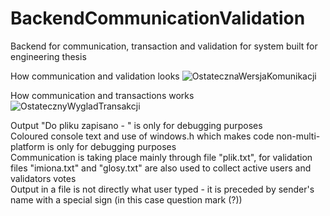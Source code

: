 # BackendCommunicationValidation
Backend for communication, transaction and validation for system built for engineering thesis

How communication and validation looks
![OstatecznaWersjaKomunikacji](https://github.com/user-attachments/assets/c0ee0b12-823f-4494-9f9b-fc6f93da3ac4)

How communication and transactions works
![OstatecznyWygladTransakcji](https://github.com/user-attachments/assets/af9ec984-a339-4417-af54-f5fb63ad4fad)

Output "Do pliku zapisano - " is only for debugging purposes
<br>
Coloured console text and use of windows.h which makes code non-multi-platform is only for debugging purposes
<br>
Communication is taking place mainly through file "plik.txt", for validation files "imiona.txt" and "glosy.txt" are also used to collect active users and validators votes  
Output in a file is not directly what user typed - it is preceded by sender's name with a special sign (in this case question mark (?))
